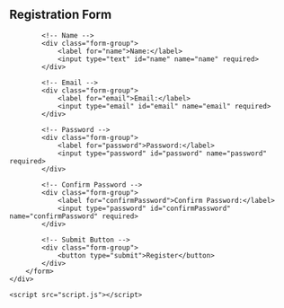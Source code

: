 <!DOCTYPE html>
<html lang="en">
<head>
    <meta charset="UTF-8">
    <meta name="viewport" content="width=device-width, initial-scale=1.0">
    <link rel="stylesheet" href="styles.css">
    <title>Registration Form</title>
</head>
<body>
    <div class="container">
        <form id="registrationForm">
            <h2>Registration Form</h2>

            <!-- Name -->
            <div class="form-group">
                <label for="name">Name:</label>
                <input type="text" id="name" name="name" required>
            </div>

            <!-- Email -->
            <div class="form-group">
                <label for="email">Email:</label>
                <input type="email" id="email" name="email" required>
            </div>

            <!-- Password -->
            <div class="form-group">
                <label for="password">Password:</label>
                <input type="password" id="password" name="password" required>
            </div>

            <!-- Confirm Password -->
            <div class="form-group">
                <label for="confirmPassword">Confirm Password:</label>
                <input type="password" id="confirmPassword" name="confirmPassword" required>
            </div>

            <!-- Submit Button -->
            <div class="form-group">
                <button type="submit">Register</button>
            </div>
        </form>
    </div>

    <script src="script.js"></script>
</body>
</html>
